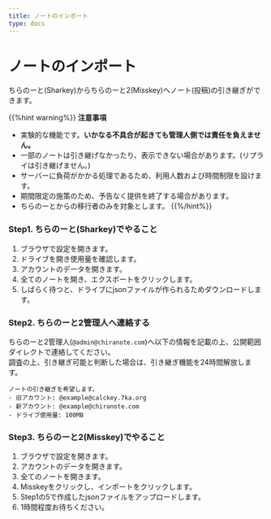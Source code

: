```yaml
---
title: ノートのインポート
type: docs
---
```


# ノートのインポート

ちらのーと(Sharkey)からちらのーと2(Misskey)へノート(投稿)の引き継ぎができます。

{{%hint warning%}}
**注意事項**  
- 実験的な機能です。**いかなる不具合が起きても管理人側では責任を負えません。**
- 一部のノートは引き継げなかったり、表示できない場合があります。(リプライは引き継げません。)
- サーバーに負荷がかかる処理であるため、利用人数および時間制限を設けます。
- 期間限定の施策のため、予告なく提供を終了する場合があります。
- ちらのーとからの移行者のみを対象とします。
{{%/hint%}}

### Step1. ちらのーと(Sharkey)でやること

1. ブラウザで設定を開きます。
2. ドライブを開き使用量を確認します。
3. アカウントのデータを開きます。
4. 全てのノートを開き、エクスポートをクリックします。
5. しばらく待つと、ドライブにjsonファイルが作られるためダウンロードします。

### Step2. ちらのーと2管理人へ連絡する

ちらのーと2管理人(`@admin@chiranote.com`)へ以下の情報を記載の上、公開範囲ダイレクトで連絡してください。  
調査の上、引き継ぎ可能と判断した場合は、引き継ぎ機能を24時間解放します。

```
ノートの引き継ぎを希望します。
- 旧アカウント: @example@calckey.7ka.org
- 新アカウント: @example@chiranote.com
- ドライブ使用量: 100MB
```

### Step3. ちらのーと2(Misskey)でやること

1. ブラウザで設定を開きます。
2. アカウントのデータを開きます。
3. 全てのノートを開きます。
4. Misskeyをクリックし、インポートをクリックします。
5. Step1の5で作成したjsonファイルをアップロードします。
6. 1時間程度お待ちください。

